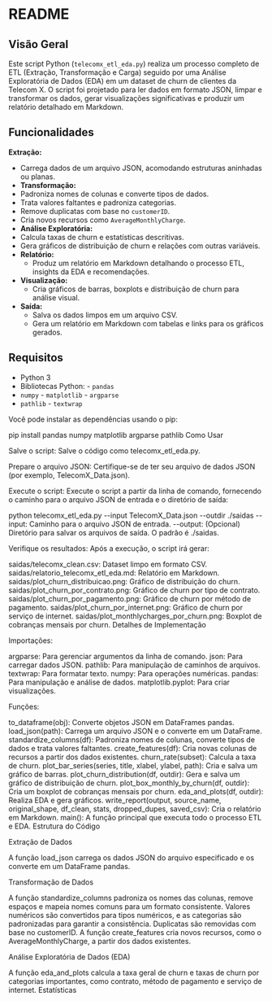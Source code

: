 # README

## Visão Geral

Este script Python (`telecomx_etl_eda.py`) realiza um processo completo de ETL (Extração, Transformação e Carga) seguido por uma Análise Exploratória de Dados (EDA) em um dataset de churn de clientes da Telecom X. O script foi projetado para ler dados em formato JSON, limpar e transformar os dados, gerar visualizações significativas e produzir um relatório detalhado em Markdown.

## Funcionalidades

 **Extração:**
 - Carrega dados de um arquivo JSON, acomodando estruturas aninhadas ou planas.
 - **Transformação:**
 - Padroniza nomes de colunas e converte tipos de dados.
 - Trata valores faltantes e padroniza categorias.
 - Remove duplicatas com base no `customerID`.
  - Cria novos recursos como `AverageMonthlyCharge`.
  - **Análise Exploratória:**
 - Calcula taxas de churn e estatísticas descritivas.
  - Gera gráficos de distribuição de churn e relações com outras variáveis.
- **Relatório:**
  - Produz um relatório em Markdown detalhando o processo ETL, insights da EDA e recomendações.
- **Visualização:**
  - Cria gráficos de barras, boxplots e distribuição de churn para análise visual.
- **Saída:**
  - Salva os dados limpos em um arquivo CSV.
  - Gera um relatório em Markdown com tabelas e links para os gráficos gerados.

## Requisitos

- Python 3
- Bibliotecas Python:  - `pandas`
- `numpy` - `matplotlib` - `argparse`
- `pathlib` - `textwrap`

Você pode instalar as dependências usando o pip:  

pip install pandas numpy matplotlib argparse pathlib
Como Usar

Salve o script: Salve o código como telecomx_etl_eda.py.

Prepare o arquivo JSON: Certifique-se de ter seu arquivo de dados JSON (por exemplo, TelecomX_Data.json).

Execute o script: Execute o script a partir da linha de comando, fornecendo o caminho para o arquivo JSON de entrada e o diretório de saída:


python telecomx_etl_eda.py --input TelecomX_Data.json --outdir ./saidas
--input: Caminho para o arquivo JSON de entrada.
--output: (Opcional) Diretório para salvar os arquivos de saída. O padrão é ./saidas.

Verifique os resultados: Após a execução, o script irá gerar:

saidas/telecomx_clean.csv: Dataset limpo em formato CSV.
saidas/relatorio_telecomx_etl_eda.md: Relatório em Markdown.
saidas/plot_churn_distribuicao.png: Gráfico de distribuição do churn.
saidas/plot_churn_por_contrato.png: Gráfico de churn por tipo de contrato.
saidas/plot_churn_por_pagamento.png: Gráfico de churn por método de pagamento.
saidas/plot_churn_por_internet.png: Gráfico de churn por serviço de internet.
saidas/plot_monthlycharges_por_churn.png: Boxplot de cobranças mensais por churn.
Detalhes de Implementação

Importações:

argparse: Para gerenciar argumentos da linha de comando.
json: Para carregar dados JSON.
pathlib: Para manipulação de caminhos de arquivos.
textwrap: Para formatar texto.
numpy: Para operações numéricas.
pandas: Para manipulação e análise de dados.
matplotlib.pyplot: Para criar visualizações.

Funções:

to_dataframe(obj): Converte objetos JSON em DataFrames pandas.
load_json(path): Carrega um arquivo JSON e o converte em um DataFrame.
standardize_columns(df): Padroniza nomes de colunas, converte tipos de dados e trata valores faltantes.
create_features(df): Cria novas colunas de recursos a partir dos dados existentes.
churn_rate(subset): Calcula a taxa de churn.
plot_bar_series(series, title, xlabel, ylabel, path): Cria e salva um gráfico de barras.
plot_churn_distribution(df, outdir): Gera e salva um gráfico de distribuição de churn.
plot_box_monthly_by_churn(df, outdir): Cria um boxplot de cobranças mensais por churn.
eda_and_plots(df, outdir): Realiza EDA e gera gráficos.
write_report(output, source_name, original_shape, df_clean, stats, dropped_dupes, saved_csv): Cria o relatório em Markdown.
main(): A função principal que executa todo o processo ETL e EDA.
Estrutura do Código

Extração de Dados

A função load_json carrega os dados JSON do arquivo especificado e os converte em um DataFrame pandas.

Transformação de Dados

A função standardize_columns padroniza os nomes das colunas, remove espaços e mapeia nomes comuns para um formato consistente.
Valores numéricos são convertidos para tipos numéricos, e as categorias são padronizadas para garantir a consistência.
Duplicatas são removidas com base no customerID.
A função create_features cria novos recursos, como o AverageMonthlyCharge, a partir dos dados existentes.

Análise Exploratória de Dados (EDA)

A função eda_and_plots calcula a taxa geral de churn e taxas de churn por categorias importantes, como contrato, método de pagamento e serviço de internet.
Estatísticas

